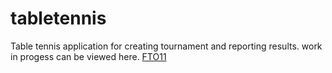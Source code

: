 # tabletennis
Table tennis application for creating tournament and reporting results.
work in progess can be viewed here.
[FTO11](fto11.netlify.app "Visit Fto11")
